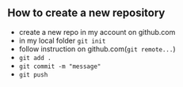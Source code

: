 ## How to create a new repository
* create a new repo in  my account on github.com
* in my local folder `git init`
* follow instruction on github.com(`git remote...`)
* `git add .` 
* `git commit -m "message"`
* `git push`